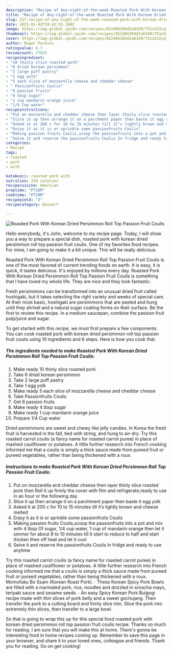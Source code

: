 ```yaml
---
description: "Recipe of Any-night-of-the-week Roasted Pork With Korean Dried Persimmon Roll Top Passion Fruit Coulis"
title: "Recipe of Any-night-of-the-week Roasted Pork With Korean Dried Persimmon Roll Top Passion Fruit Coulis"
slug: 217-recipe-of-any-night-of-the-week-roasted-pork-with-korean-dried-persimmon-roll-top-passion-fruit-coulis
date: 2021-01-03T19:42:53.100Z
image: https://img-global.cpcdn.com/recipes/022d6630dd2a63d9/751x532cq70/roasted-pork-with-korean-dried-persimmon-roll-top-passion-fruit-coulis-recipe-main-photo.jpg
thumbnail: https://img-global.cpcdn.com/recipes/022d6630dd2a63d9/751x532cq70/roasted-pork-with-korean-dried-persimmon-roll-top-passion-fruit-coulis-recipe-main-photo.jpg
cover: https://img-global.cpcdn.com/recipes/022d6630dd2a63d9/751x532cq70/roasted-pork-with-korean-dried-persimmon-roll-top-passion-fruit-coulis-recipe-main-photo.jpg
author: Roger Perkins
ratingvalue: 4.7
reviewcount: 27632
recipeingredient:
- "10 thinly slice roasted pork"
- "6 dried korean persimmon"
- "2 large puff pastry"
- "1 egg yolk"
- "5 each slice of mozzarella cheese and cheddar cheese"
- " Passionfruits Coulis"
- "6 passion fruits"
- "4 tbsp sugar"
- "1 cup mandarin orange juice"
- "1/4 Cup water"
recipeinstructions:
- "Put on mozzarella and cheddar cheese then layer thinly slice roasted pork then Roll it up firmly the cover with film and refrigerate,ready to use in an hour or the following day"
- "Slice it up then arrange it on a parchment paper then baste it egg yolk"
- "Asked it at 200 c for 10 to 15 minutes till it’s lightly brown and cheese melted"
- "Enjoy it as it is or sprinkle some passionfruits Coulis"
- "Making passion fruits Coulis,scoop the passionfruits into a pot and mix with 4 tbsp Of sugar, 1/4 cup water, 1 cup of mandarin orange then let it simmer for about 8 to 10 minutes till it start to reduce to half and start thicken then off heat and let it cool"
- "Seive it and reserve the passionfruits Coulis In fridge and ready to use anytime"
categories:
- Recipe
tags:
- roasted
- pork
- with

katakunci: roasted pork with 
nutrition: 254 calories
recipecuisine: American
preptime: "PT16M"
cooktime: "PT39M"
recipeyield: "3"
recipecategory: Dessert

---
```



![Roasted Pork With Korean Dried Persimmon Roll Top Passion Fruit Coulis](https://img-global.cpcdn.com/recipes/022d6630dd2a63d9/751x532cq70/roasted-pork-with-korean-dried-persimmon-roll-top-passion-fruit-coulis-recipe-main-photo.jpg)

Hello everybody, it's John, welcome to my recipe page. Today, I will show you a way to prepare a special dish, roasted pork with korean dried persimmon roll top passion fruit coulis. One of my favorites food recipes. For mine, I am going to make it a bit unique. This will be really delicious.

Roasted Pork With Korean Dried Persimmon Roll Top Passion Fruit Coulis is one of the most favored of current trending foods on earth. It is easy, it is quick, it tastes delicious. It's enjoyed by millions every day. Roasted Pork With Korean Dried Persimmon Roll Top Passion Fruit Coulis is something that I have loved my whole life. They are nice and they look fantastic.

Fresh persimmons can be transformed into an unusual dried fruit called hoshigaki, but it takes selecting the right variety and weeks of special care. At their most basic, hoshigaki are persimmons that are peeled and hung until they shrivel and a natural sugar coating forms on their surface. Be the first to review this recipe. In a medium saucepan, combine the passion fruit pulp/juice and sugar.


To get started with this recipe, we must first prepare a few components. You can cook roasted pork with korean dried persimmon roll top passion fruit coulis using 10 ingredients and 6 steps. Here is how you cook that.

<!--inarticleads1-->

##### The ingredients needed to make Roasted Pork With Korean Dried Persimmon Roll Top Passion Fruit Coulis:

1. Make ready 10 thinly slice roasted pork
1. Take 6 dried korean persimmon
1. Take 2 large puff pastry
1. Take 1 egg yolk
1. Make ready 5 each slice of mozzarella cheese and cheddar cheese
1. Take  Passionfruits Coulis
1. Get 6 passion fruits
1. Make ready 4 tbsp sugar
1. Make ready 1 cup mandarin orange juice
1. Prepare 1/4 Cup water


Dried persimmons are sweet and chewy like jelly candies. In Korea the fresh fruit is harvested in the fall, tied with string, and hung to air-dry. Try this roasted carrot coulis (a fancy name for roasted carrot puree) in place of mashed cauliflower or potatoes. A little further research into French cooking informed me that a coulis is simply a thick sauce made from pureed fruit or pureed vegetables, rather than being thickened with a roux. 

<!--inarticleads2-->

##### Instructions to make Roasted Pork With Korean Dried Persimmon Roll Top Passion Fruit Coulis:

1. Put on mozzarella and cheddar cheese then layer thinly slice roasted pork then Roll it up firmly the cover with film and refrigerate,ready to use in an hour or the following day
1. Slice it up then arrange it on a parchment paper then baste it egg yolk
1. Asked it at 200 c for 10 to 15 minutes till it’s lightly brown and cheese melted
1. Enjoy it as it is or sprinkle some passionfruits Coulis
1. Making passion fruits Coulis,scoop the passionfruits into a pot and mix with 4 tbsp Of sugar, 1/4 cup water, 1 cup of mandarin orange then let it simmer for about 8 to 10 minutes till it start to reduce to half and start thicken then off heat and let it cool
1. Seive it and reserve the passionfruits Coulis In fridge and ready to use anytime


Try this roasted carrot coulis (a fancy name for roasted carrot puree) in place of mashed cauliflower or potatoes. A little further research into French cooking informed me that a coulis is simply a thick sauce made from pureed fruit or pureed vegetables, rather than being thickened with a roux. Momofuku Bo Ssam (Korean Roast Pork). · These Korean Spicy Pork Bowls are filled with a marinated pork, rice, noodles and drizzled in sriracha mayo, teriyaki sauce and sesame seeds. · An easy Spicy Korean Pork Bulgogi recipe made with thin slices of pork belly and a sweet gochujang. Then transfer the pork to a cutting board and thinly slice into. Slice the pork into extremely thin slices, then transfer to a large bowl. 

So that is going to wrap this up for this special food roasted pork with korean dried persimmon roll top passion fruit coulis recipe. Thanks so much for reading. I am sure that you will make this at home. There's gonna be interesting food in home recipes coming up. Remember to save this page in your browser, and share it to your loved ones, colleague and friends. Thank you for reading. Go on get cooking!
